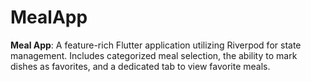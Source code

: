 # MealApp
**Meal App**: A feature-rich Flutter application utilizing Riverpod for state management. Includes categorized meal selection, the ability to mark dishes as favorites, and a dedicated tab to view favorite meals.
